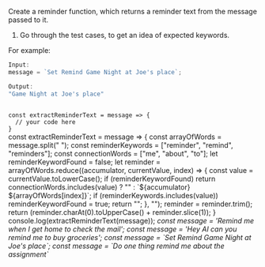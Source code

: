 Create a reminder function, which returns a reminder text from the message passed to it.

1. Go through the test cases, to get an idea of expected keywords.

For example:
```js
Input:
message = `Set Remind Game Night at Joe's place`;

Output:
"Game Night at Joe's place"
```

<codeblock language="javascript" type="exercise" testMode="multipleInput">
<code>
const extractReminderText = message => {
  // your code here
}
</code>

<solution>
const extractReminderText = message => {
  const arrayOfWords = message.split(" ");
  const reminderKeywords = ["reminder", "remind", "reminders"];
  const connectionWords = ["me", "about", "to"];
  let reminderKeywordFound = false;
  let reminder = arrayOfWords.reduce((accumulator, currentValue, index) => {
    const value = currentValue.toLowerCase();
    if (reminderKeywordFound)
      return connectionWords.includes(value)
        ? ""
        : `${accumulator} ${arrayOfWords[index]}`;
    if (reminderKeywords.includes(value))
      reminderKeywordFound = true;
    return "";
  }, "");
  reminder = reminder.trim();
  return (reminder.charAt(0).toUpperCase() + reminder.slice(1));
}
</solution>

<testcases>
<caller>
console.log(extractReminderText(message));
</caller>
<testcase>
<i>
const message = 'Remind me when I get home to check the mail';
</i>
</testcase>
<testcase>
<i>
const message = 'Hey AI can you remind me to buy groceries';
</i>
</testcase>
<testcase>
<i>
const message = `Set Remind Game Night at Joe's place`;
</i>
</testcase>
<testcase>
<i>
const message = `Do one thing remind me about the assignment`
</i>
</testcase>
</testcases>
</codeblock>
